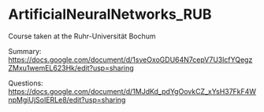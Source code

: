 # ArtificialNeuralNetworks_RUB
Course taken at the Ruhr-Universität Bochum

Summary:
https://docs.google.com/document/d/1sveOxoGDU64N7cepV7U3lcfYQegzZMxu1wemEL623Hk/edit?usp=sharing

Questions:
https://docs.google.com/document/d/1MJdKd_pdYgOovkCZ_xYsH37FkF4WnpMgiUjSoIERLe8/edit?usp=sharing
